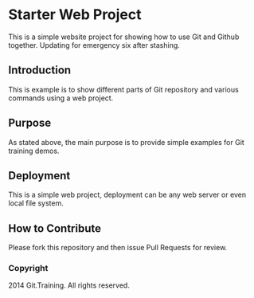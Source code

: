 # Starter Web Project

This is a simple website project for
showing how to use Git and Github together.
Updating for emergency six after stashing.

## Introduction

This is example is to show different parts
of Git repository and various commands
using a web project.

## Purpose

As stated above, the main purpose is to
provide simple examples for Git training
demos.

## Deployment

This is a simple web project, deployment
can be any web server or even local
file system.

## How to Contribute

Please fork this repository and then issue Pull Requests for review.

### Copyright

2014 Git.Training. All rights reserved.